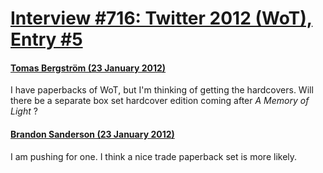 # [Interview #716: Twitter 2012 (WoT), Entry #5](https://www.theoryland.com/intvmain.php?i=716#5)

#### [Tomas Bergström (23 January 2012)](https://twitter.com/tomp115/status/161534891123679234)

I have paperbacks of WoT, but I'm thinking of getting the hardcovers. Will there be a separate box set hardcover edition coming after
*A Memory of Light*
?

#### [Brandon Sanderson (23 January 2012)](https://twitter.com/BrandSanderson/status/161733815184793601)

I am pushing for one. I think a nice trade paperback set is more likely.

